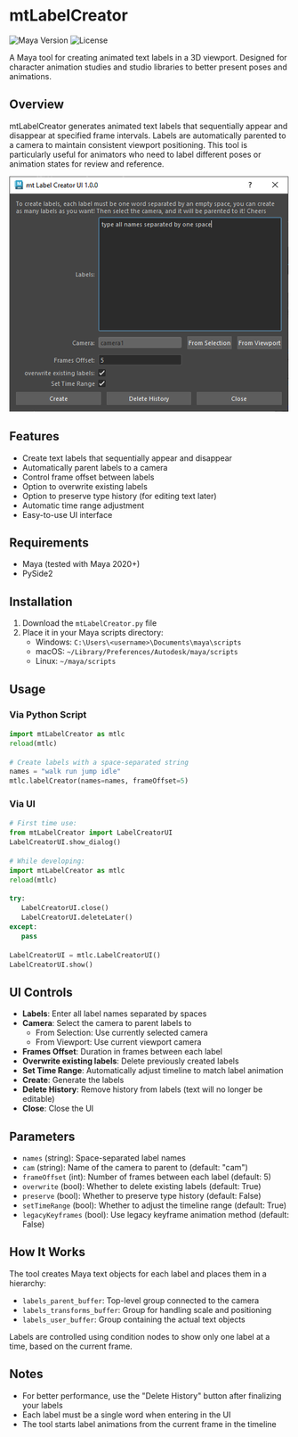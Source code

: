 # mtLabelCreator
![Maya Version](https://img.shields.io/badge/Maya-2020%2B-informational)
![License](https://img.shields.io/badge/License-MIT-green)

A Maya tool for creating animated text labels in a 3D viewport. Designed for character animation studies and studio libraries to better present poses and animations.

## Overview

mtLabelCreator generates animated text labels that sequentially appear and disappear at specified frame intervals. Labels are automatically parented to a camera to maintain consistent viewport positioning. This tool is particularly useful for animators who need to label different poses or animation states for review and reference.

![Label Creator](screenshots/gui_example.png)

## Features

- Create text labels that sequentially appear and disappear
- Automatically parent labels to a camera
- Control frame offset between labels
- Option to overwrite existing labels
- Option to preserve type history (for editing text later)
- Automatic time range adjustment
- Easy-to-use UI interface

## Requirements

- Maya (tested with Maya 2020+)
- PySide2

## Installation

1. Download the `mtLabelCreator.py` file
2. Place it in your Maya scripts directory:
   - Windows: `C:\Users\<username>\Documents\maya\scripts`
   - macOS: `~/Library/Preferences/Autodesk/maya/scripts`
   - Linux: `~/maya/scripts`

## Usage

### Via Python Script

```python
import mtLabelCreator as mtlc
reload(mtlc)

# Create labels with a space-separated string
names = "walk run jump idle"
mtlc.labelCreator(names=names, frameOffset=5)
```

### Via UI

```python
# First time use:
from mtLabelCreator import LabelCreatorUI
LabelCreatorUI.show_dialog()

# While developing:
import mtLabelCreator as mtlc
reload(mtlc)

try:
   LabelCreatorUI.close()
   LabelCreatorUI.deleteLater()
except:
   pass

LabelCreatorUI = mtlc.LabelCreatorUI()
LabelCreatorUI.show()
```

## UI Controls

- **Labels**: Enter all label names separated by spaces
- **Camera**: Select the camera to parent labels to
  - From Selection: Use currently selected camera
  - From Viewport: Use current viewport camera
- **Frames Offset**: Duration in frames between each label
- **Overwrite existing labels**: Delete previously created labels
- **Set Time Range**: Automatically adjust timeline to match label animation
- **Create**: Generate the labels
- **Delete History**: Remove history from labels (text will no longer be editable)
- **Close**: Close the UI

## Parameters

- `names` (string): Space-separated label names
- `cam` (string): Name of the camera to parent to (default: "cam")
- `frameOffset` (int): Number of frames between each label (default: 5)
- `overwrite` (bool): Whether to delete existing labels (default: True)
- `preserve` (bool): Whether to preserve type history (default: False)
- `setTimeRange` (bool): Whether to adjust the timeline range (default: True)
- `legacyKeyframes` (bool): Use legacy keyframe animation method (default: False)

## How It Works

The tool creates Maya text objects for each label and places them in a hierarchy:
- `labels_parent_buffer`: Top-level group connected to the camera
- `labels_transforms_buffer`: Group for handling scale and positioning
- `labels_user_buffer`: Group containing the actual text objects

Labels are controlled using condition nodes to show only one label at a time, based on the current frame.

## Notes

- For better performance, use the "Delete History" button after finalizing your labels
- Each label must be a single word when entering in the UI
- The tool starts label animations from the current frame in the timeline